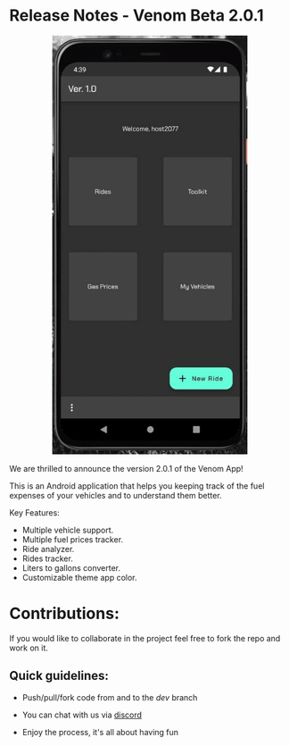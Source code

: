 # Release Notes - Venom Beta 2.0.1

<p align="center">
  <img src="https://github.com/navirobayo/venom/blob/dev/github_assets/images/venom%20-%20Ver%202_0_0.gif" width="350" title="hover text">
</p>

We are thrilled to announce the version 2.0.1 of the Venom App!

This is an Android application that helps you keeping track of the fuel expenses of your vehicles and to understand them better.

Key Features:

- Multiple vehicle support.
- Multiple fuel prices tracker.
- Ride analyzer.
- Rides tracker.
- Liters to gallons converter.
- Customizable theme app color. 

# Contributions: 

If you would like to collaborate in the project feel free to fork the repo and work on it. 

## Quick guidelines:

- Push/pull/fork code from and to the _dev_ branch
  
- You can chat with us via [discord](https://discord.com/invite/M4wTh36A3N)

- Enjoy the process, it's all about having fun
